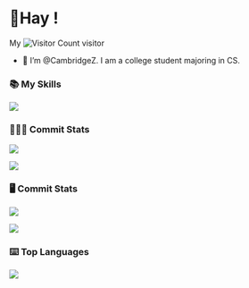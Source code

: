 # 👋Hay !
My ![Visitor Count](https://profile-counter.glitch.me/CambridgeZ/count.svg) visitor

- 👋 I’m @CambridgeZ. I am a college student majoring in CS.


<!---
CamberidgeZhao/CamberidgeZhao is a ✨ special ✨ repository because its `README.md` (this file) appears on your GitHub profile.
You can click the Preview link to take a look at your changes.
--->

### 📚 My Skills

<p align=>
  <a href="https://skillicons.dev">
    <img src="https://skillicons.dev/icons?i=,git,html,css,js,latex,vscode,linux,md,mysql,github,py,c,cpp,java&perline=4" />
  </a>
</p>


###  👨🏻‍💻 Commit Stats

![](https://github-readme-stats.vercel.app/api?username=CambridgeZ&count_private=true&show_icons=true&theme=dark&show_owner=true)

![](https://github-profile-trophy.vercel.app/?username=CambridgeZ&theme=dark&row=1)

###  🖥 Commit Stats

![](https://github-readme-stats.vercel.app/api?username=AnoyiX&count_private=true&show_icons=true&theme=dark&show_owner=true)

![](https://github-profile-trophy.vercel.app/?username=AnoyiX&theme=dark&row=1)


###  ⌨️ Top Languages

![](https://github-readme-stats.vercel.app/api/top-langs/?username=CambridgeZ&layout=compact&theme=dark)
